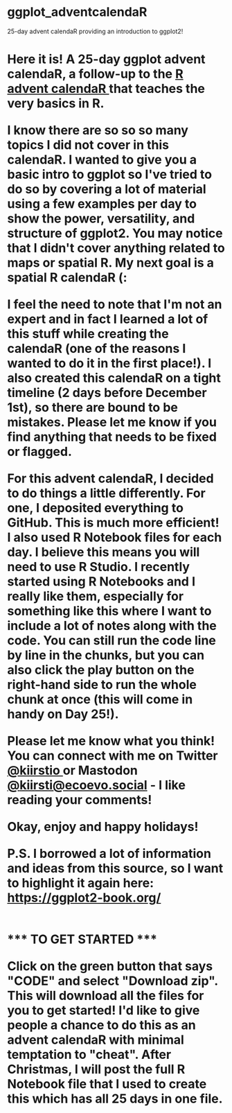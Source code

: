 # ggplot_adventcalendaR
25-day advent calendaR providing an introduction to ggplot2!

<h1 style="color: #eb0e04A;"> Here it is! A 25-day ggplot advent calendaR, a follow-up to the <a href="https://kiirstio.wixsite.com/kowen/post/the-25-days-of-christmas-an-r-advent-calendar" >R advent calendaR </a> that teaches the very basics in R.

I know there are so so so many topics I did not cover in this calendaR. I wanted to give you a basic intro to ggplot so I've tried to do so by covering a lot of material using a few examples per day to show the power, versatility, and structure of ggplot2. You may notice that I didn't cover anything related to maps or spatial R. My next goal is a spatial R calendaR (:

I feel the need to note that I'm not an expert and in fact I learned a lot of this stuff while creating the calendaR (one of the reasons I wanted to do it in the first place!). I also created this calendaR on a tight timeline (2 days before December 1st), so there are bound to be mistakes. Please let me know if you find anything that needs to be fixed or flagged.

For this advent calendaR, I decided to do things a little differently. For one, I deposited everything to GitHub. This is much more efficient! I also used R Notebook files for each day. I believe this means you will need to use R Studio. I recently started using R Notebooks and I really like them, especially for something like this where I want to include a lot of notes along with the code. You can still run the code line by line in the chunks, but you can also click the play button on the right-hand side to run the whole chunk at once (this will come in handy on Day 25!).

Please let me know what you think! You can connect with me on Twitter <a href="https://twitter.com/KiirstiO" >@kiirstio </a> or Mastodon <a href="https://ecoevo.social/@kiirsti" >@kiirsti@ecoevo.social </a> - I like reading your comments!

Okay, enjoy and happy holidays!

P.S. I borrowed a lot of information and ideas from this source, so I want to highlight it again here: https://ggplot2-book.org/

<br>
*** TO GET STARTED ***

Click on the green button that says "CODE" and select "Download zip". This will download all the files for you to get started! I'd like to give people a chance to do this as an advent calendaR with minimal temptation to "cheat". After Christmas, I will post the full R Notebook file that I used to create this which has all 25 days in one file.  </h1>
